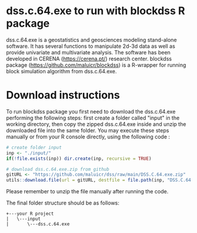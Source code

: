 
# dss.c.64.exe to run with blockdss R package

dss.c.64.exe is a geostatistics and geosciences modeling stand-alone software. It has several functions to manipulate 2d-3d data as well as provide univariate and multivariate analysis. The software has been developed in CERENA (https://cerena.pt/) research center. blockdss package (https://github.com/maluicr/blockdss) is a R-wrapper for running block simulation algorithm from dss.c.64.exe. 

# Download instructions

To run blockdss package you first need to download the dss.c.64.exe performing the following steps: first create a folder called "input" in the working directory, then copy the zipped dss.c.64.exe inside and unzip the downloaded file into the same folder. You may execute these steps manually or from your R console directly, using the following code :

```r
# create folder input
inp <- "./input/"
if(!file.exists(inp)) dir.create(inp, recursive = TRUE)

# download dss.c.64.exe.zip from github
gitURL <- "https://github.com/maluicr/dss/raw/main/DSS.C.64.exe.zip"
utils::download.file(url = gitURL, destfile = file.path(inp, "DSS.C.64.exe.zip"))
```

Please remember to unzip the file manually after running the code. 

The final folder structure should be as follows:

```
+---your R project
|   \---input
|       \---dss.c.64.exe
```
